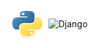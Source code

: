 <div style="display: inline_block"><br>
   <img align="center" alt="Python" height="50" width="60" src="https://raw.githubusercontent.com/devicons/devicon/master/icons/python/python-original.svg">
   <img align="center" alt="Django" height="50" width="60" src="https://cdn.jsdelivr.net/gh/devicons/devicon/icons/django/django-plain-wordmark.svg" />          
</div>


<!---
nicolasgouvea/nicolasgouvea is a ✨ special ✨ repository because its `README.md` (this file) appears on your GitHub profile.
You can click the Preview link to take a look at your changes.
--->
